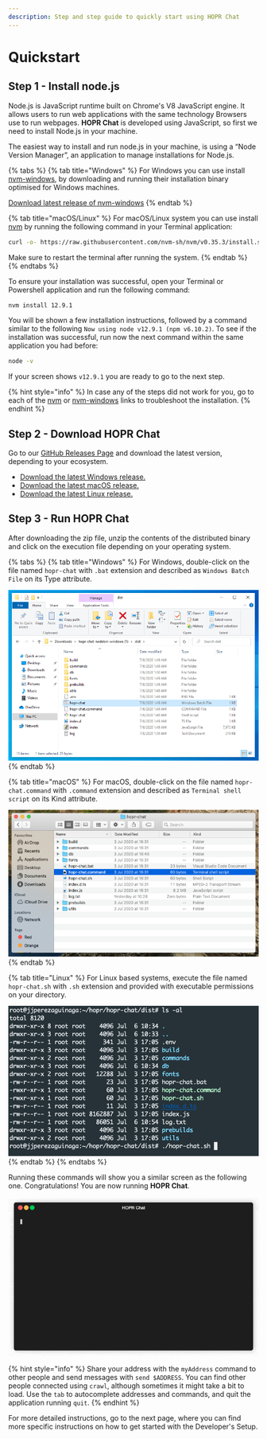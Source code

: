 ```yaml
---
description: Step and step guide to quickly start using HOPR Chat
---
```


# Quickstart

## Step 1 - Install node.js

Node.js is JavaScript runtime built on Chrome's V8 JavaScript engine. It allows users to run web applications with the same technology Browsers use to run webpages. **HOPR Chat** is developed using JavaScript, so first we need to install Node.js in your machine.

The easiest way to install and run node.js in your machine, is using a “Node Version Manager”, an application to manage installations for Node.js.

{% tabs %}
{% tab title="Windows" %}
For Windows you can use install [nvm-windows](https://github.com/coreybutler/nvm-windows), by downloading and running their installation binary optimised for Windows machines.

[Download latest release of nvm-windows](https://github.com/coreybutler/nvm-windows/releases/download/1.1.7/nvm-setup.zip)
{% endtab %}

{% tab title="macOS/Linux" %}
For macOS/Linux system you can use install [nvm](https://github.com/nvm-sh/nvm) by running the following command in your Terminal application:

```bash
curl -o- https://raw.githubusercontent.com/nvm-sh/nvm/v0.35.3/install.sh | bash
```

Make sure to restart the terminal after running the system.
{% endtab %}
{% endtabs %}

To ensure your installation was successful, open your Terminal or Powershell application and run the following command:

```bash
nvm install 12.9.1
```

You will be shown a few installation instructions, followed by a command similar to the following `Now using node v12.9.1 (npm v6.10.2)`. To see if the installation was successful, run now the next command within the same application you had before:

```bash
node -v
```

If your screen shows `v12.9.1` you are ready to go to the next step.

{% hint style="info" %}
 In case any of the steps did not work for you, go to each of the [nvm](https://github.com/nvm-sh/nvm) or [nvm-windows](https://github.com/coreybutler/nvm-windows) links to troubleshoot the installation.
{% endhint %}

## Step 2 - Download HOPR Chat

Go to our [GitHub Releases Page](https://github.com/hoprnet/hopr-core/releases) and download the latest version, depending to your ecosystem.

* [Download the latest Windows release.](https://github.com/hoprnet/hopr-core/releases/download/1.1.6-dev.c992f25/hopr-chat-nodebin-windows.zip)
* [Download the latest macOS release.](https://github.com/hoprnet/hopr-core/releases/download/1.1.6-dev.c992f25/hopr-chat-nodebin-macos.zip)
* [Download the latest Linux release.](https://github.com/hoprnet/hopr-core/releases/download/1.1.6-dev.c992f25/hopr-chat-nodebin-linux.zip)

## Step 3 - Run HOPR Chat

After downloading the zip file, unzip the contents of the distributed binary and click on the execution file depending on your operating system.

{% tabs %}
{% tab title="Windows" %}
For Windows, double-click on the file named `hopr-chat` with `.bat` extension and described as `Windows Batch File` on its Type attribute.

![HOPR Chat executable for Windows Binary](../../.gitbook/assets/image%20%289%29.png)
{% endtab %}

{% tab title="macOS" %}
For macOS, double-click on the file named `hopr-chat.command` with `.command` extension and described as `Terminal shell script` on its Kind attribute.

![HOPR Chat Executable for macOS](../../.gitbook/assets/image%20%2812%29.png)
{% endtab %}

{% tab title="Linux" %}
For Linux based systems, execute the file named `hopr-chat.sh` with `.sh` extension and provided with executable permissions on your directory.

![HOPR Chat Executable for Linux](../../.gitbook/assets/image%20%2811%29.png)
{% endtab %}
{% endtabs %}

Running these commands will show you a similar screen as the following one. Congratulations! You are now running **HOPR Chat**.

![HOPR Chat Running](../../.gitbook/assets/hopr-chat-demo.gif)

{% hint style="info" %}
Share your address with the `myAddress` command to other people and send messages with `send $ADDRESS`. You can find other people connected using `crawl`, although sometimes it might take a bit to load. Use the `tab` to autocomplete addresses and commands, and quit the application running `quit`.
{% endhint %}

For more detailed instructions, go to the next page, where you can find more specific instructions on how to get started with the Developer's Setup.

